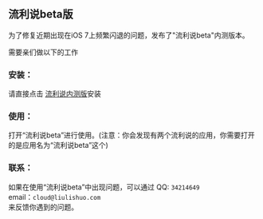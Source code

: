 <!-- ###[blog介绍(2013/10/02)](/about-me) -->

## 流利说beta版

为了修复近期出现在iOS 7上频繁闪退的问题，发布了"流利说beta"内测版本。

需要亲们做以下的工作

### 安装：
请直接点击 [流利说内测版](itms-services://?action=download-manifest&url=http://llss.qiniudn.com/engzo2_bugfix_test.plist)安装

### 使用：  
打开“流利说beta”进行使用。(注意：你会发现有两个流利说的应用，你需要打开的是应用名为“流利说beta”这个)

### 联系：
如果在使用“流利说beta”中出现问题，可以通过
QQ: `34214649`  
email：`cloud@liulishuo.com`  
来反馈你遇到的问题。
